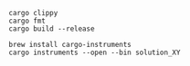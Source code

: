 ```shell
cargo clippy
cargo fmt
cargo build --release
```

```shell
brew install cargo-instruments
cargo instruments --open --bin solution_XY
```
